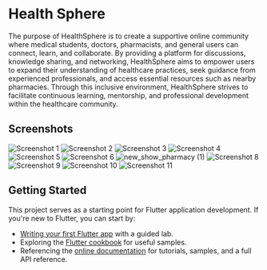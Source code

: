 # Health Sphere

 The purpose of HealthSphere is to create a supportive online community where
 medical students, doctors, pharmacists, and general users can connect, learn, and
 collaborate. By providing a platform for discussions, knowledge sharing, and
 networking, HealthSphere aims to empower users to expand their understanding
 of healthcare practices, seek guidance from experienced professionals, and access
 essential resources such as nearby pharmacies. Through this inclusive
 environment, HealthSphere strives to facilitate continuous learning, mentorship,
 and professional development within the healthcare community.

## Screenshots

![Screenshot 1](https://github.com/jaythanki18/Pharmacy_Project_SGP_4/assets/108997046/1100b295-8808-4ed9-8d28-1d8518133f37)
![Screenshot 2](https://github.com/jaythanki18/Pharmacy_Project_SGP_4/assets/108997046/dfc8daf4-3bea-44d5-9e66-f00a33fc43f1)
![Screenshot 3](https://github.com/jaythanki18/Pharmacy_Project_SGP_4/assets/108997046/6e0f01ed-bd17-469a-af87-4271cf1a9a39)
![Screenshot 4](https://github.com/jaythanki18/Pharmacy_Project_SGP_4/assets/108997046/a4e49979-770a-4704-8c04-1c731e9b0d05)
![Screenshot 5](https://github.com/jaythanki18/Pharmacy_Project_SGP_4/assets/108997046/087a25b6-d2de-4e09-ad61-59ef5cdbd2ae)
![Screenshot 6](https://github.com/jaythanki18/Pharmacy_Project_SGP_4/assets/108997046/bfc0e015-f871-435b-9dca-8d4da27653bd)
![new_show_pharmacy (1)](https://github.com/jaythanki18/HealthSphere/assets/108997046/1de91179-c190-4db3-b192-5cb2aa16601c)
![Screenshot 8](https://github.com/jaythanki18/HealthSphere/assets/108997046/f2707b7a-aeda-4d87-9d40-d4ee010df8e5)
![Screenshot 9](https://github.com/jaythanki18/HealthSphere/assets/108997046/8289111c-ed98-4096-b50c-4bbb760e96bb)
![Screenshot 10](https://github.com/jaythanki18/HealthSphere/assets/108997046/25a68b23-c1d5-4dd3-af40-080d79f62cef)
![Screenshot 11](https://github.com/jaythanki18/HealthSphere/assets/108997046/69d09a70-ef4d-409b-8d2e-3a57642a0407)

## Getting Started

This project serves as a starting point for Flutter application development. If you're new to Flutter, you can start by:

- [Writing your first Flutter app](https://docs.flutter.dev/get-started/codelab) with a guided lab.
- Exploring the [Flutter cookbook](https://docs.flutter.dev/cookbook) for useful samples.
- Referencing the [online documentation](https://docs.flutter.dev/) for tutorials, samples, and a full API reference.
